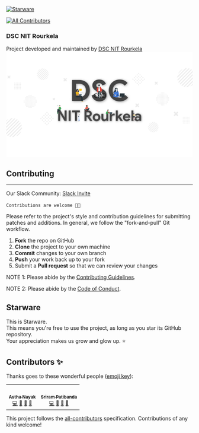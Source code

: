 [![Starware](https://img.shields.io/badge/Starware-⭐-black?labelColor=f9b00d)](https://github.com/zepfietje/starware)
<!-- ALL-CONTRIBUTORS-BADGE:START - Do not remove or modify this section -->
[![All Contributors](https://img.shields.io/badge/all_contributors-1-orange.svg?style=flat-square)](#contributors-)
<!-- ALL-CONTRIBUTORS-BADGE:END -->

### DSC NIT Rourkela
Project developed and maintained by [DSC NIT Rourkela](https://dscnitrourkela.org/)
![DSC NIT Rourkela Cover Image](./RepoCover.png)

## Contributing 
------------
Our Slack Community: [Slack Invite](http://bit.ly/NITRDevs) <br>

`Contributions are welcome 🎉🎉`

Please refer to the project's style and contribution guidelines for submitting patches and additions. In general, we follow the "fork-and-pull" Git workflow.

 1. **Fork** the repo on GitHub
 2. **Clone** the project to your own machine
 3. **Commit** changes to your own branch
 4. **Push** your work back up to your fork
 5. Submit a **Pull request** so that we can review your changes

NOTE 1: Please abide by the [Contributing Guidelines](./CONTRIBUTING.md).

NOTE 2: Please abide by the [Code of Conduct](./CODE_OF_CONDUCT.md).


## Starware

This is Starware.  
This means you're free to use the project, as long as you star its GitHub repository.  
Your appreciation makes us grow and glow up. ⭐

## Contributors ✨

Thanks goes to these wonderful people ([emoji key](https://allcontributors.org/docs/en/emoji-key)):

<!-- ALL-CONTRIBUTORS-LIST:START - Do not remove or modify this section -->
<!-- prettier-ignore-start -->
<!-- markdownlint-disable -->
<table>
  <tr>
 <td align="center"><a href="https://github.com/nayakastha"><img src="https://avatars0.githubusercontent.com/u/58568514?v=4?s=100" width="100px;" alt=""/><br /><sub><b>Astha Nayak</b></sub></a><br /><a href="https://github.com/dscnitrourkela/project-maple/commits?author=nayakastha" title="Code">💻</a> <a href="#ideas-nayakastha" title="Ideas, Planning, & Feedback">🤔</a> <a href="#maintenance-nayakastha" title="Maintenance">🚧</a> <a href="#projectManagement-nayakastha" title="Project Management">📆</a></td>
  <td align="center"><a href="https://github.com/SriramPatibanda"><img src="https://avatars3.githubusercontent.com/u/56649197?v=4?s=100" width="100px;" alt=""/><br /><sub><b>Sriram Patibanda</b></sub></a><br /><a href="https://github.com/dscnitrourkela/project-maple/commits?author=SriramPatibanda" title="Code">💻</a> <a href="#ideas-SriramPatibanda" title="Ideas, Planning, & Feedback">🤔</a> <a href="#maintenance-SriramPatibanda" title="Maintenance">🚧</a> <a href="#projectManagement-SriramPatibanda" title="Project Management">📆</a></td>
  </tr>
</table>

<!-- markdownlint-enable -->
<!-- prettier-ignore-end -->
<!-- ALL-CONTRIBUTORS-LIST:END -->

This project follows the [all-contributors](https://github.com/all-contributors/all-contributors) specification. Contributions of any kind welcome!